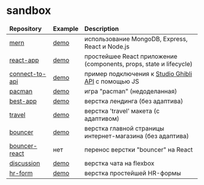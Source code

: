 # sandbox

<table>
  <thead>
    <tr>
      <td><b>Repository</b></td>
      <td><b>Example</b></td>
      <td><b>Description</b></td>
    </tr>
  </thead>
  <tbody>
    <tr>
      <td><a href="https://github.com/yurifyodorov/mern" target="_blank">mern</a></td>
      <td><a href="https://mern-start-template.herokuapp.com/" target="_blank">demo</a></td>
      <td>использование MongoDB, Express, React и Node.js</td>
    </tr>
    <tr>
      <td><a href="https://github.com/yurifyodorov/react-app/tree/master">react-app</a></td>
      <td><a href="https://yurifyodorov.github.io/react-app/">demo</a></td>
      <td>простейшее React приложение (components, props, state и lifecycle)</td>
    </tr>
    <tr>
      <td><a href="https://github.com/yurifyodorov/sandbox/tree/master/connect-to-api">connect-to-api</a></td>
      <td><a href="https://yurifyodorov.github.io/sandbox/connect-to-api/">demo</a></td>
      <td>пример подключения к <a href="https://ghibliapi.herokuapp.com/#tag/Films">Studio Ghibli API</a> с помощью JS</td>
    </tr>
     <tr>
      <td><a href="https://github.com/yurifyodorov/sandbox/tree/master/pacman">pacman</a></td>
      <td><a href="https://yurifyodorov.github.io/sandbox/pacman/">demo</a></td>
      <td>игра "pacman" (недоделанная)</td>
    </tr>
    <tr>
      <td><a href="https://github.com/yurifyodorov/sandbox/tree/master/best-app">best-app</a></td>
      <td><a href="https://yurifyodorov.github.io/sandbox/best-app/">demo</a></td>
      <td>верстка лендинга (без адаптива)</td>
    </tr>
    <tr>
      <td><a href="https://github.com/yurifyodorov/sandbox/tree/master/travel">travel</a></td>
      <td><a href="https://yurifyodorov.github.io/sandbox/travel/">demo</a></td>
      <td>верстка 'travel' макета (с адаптивом)</td>
    </tr>
    <tr>
      <td><a href="https://github.com/yurifyodorov/sandbox/tree/master/bouncer">bouncer</a></td>
      <td><a href="https://yurifyodorov.github.io/sandbox/bouncer/">demo</a></td>
      <td>верстка главной страницы интернет-магазина (без адаптива)</td>
    </tr>
    <tr>
      <td><a href="https://github.com/yurifyodorov/bouncer-react/tree/master">bouncer-react</a></td>
      <td>нет</td>
      <td>перенос верстки "bouncer" на React</td>
    </tr>
    <tr>
      <td><a href="https://github.com/yurifyodorov/sandbox/tree/master/discussion">discussion</a></td>
      <td><a href="https://yurifyodorov.github.io/sandbox/discussion/">demo</a></td>
      <td>верстка чата на flexbox</td>
    </tr>
    <tr>
      <td><a href="https://github.com/yurifyodorov/sandbox/tree/master/hr-form">hr-form</a></td>
      <td><a href="https://yurifyodorov.github.io/sandbox/hr-form/">demo</a></td>
      <td>верстка простейшей HR-формы</td>
    </tr>
  </tbody>
</table>
